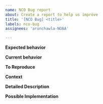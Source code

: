 ```yaml
---
name: NCO Bug report
about: Create a report to help us improve
title: '[NCO Bug] <title>'
labels: nco-bug
assignees: 'arunchawla-NOAA'

---
```

<!--
This bug report template is to be used by NCO ONLY to report issues
encountered within current operations and T2O activities.
For reporting developer/development bugs, please use the [Bug Report](./bug_report.md) template.
-->

**Expected behavior**
<!-- Tell us what should happen. -->

**Current behavior**
<!-- Tell us what happens instead of the expected behavior. -->

**To Reproduce**
<!--- Provide a link to a live example, and/or an unambiguous set of steps to -->
<!--- reproduce this bug. Include code to reproduce, if relevant -->
<!--1. -->
<!--2. -->
<!--3. -->

**Context**
<!--- Providing context helps us come up with a solution that is most useful in the real world. -->

**Detailed Description**
<!--- Provide a detailed description of the change or addition you are proposing. -->

**Possible Implementation**
<!--- Not obligatory, but suggest an idea for implementing addition or change. -->

